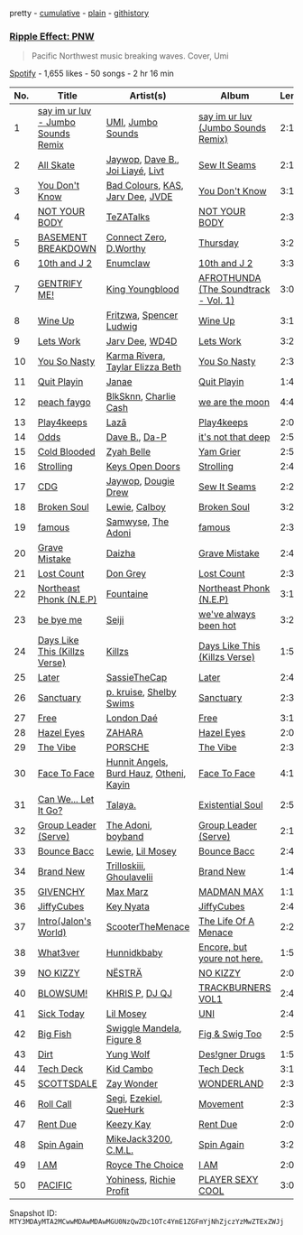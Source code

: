 pretty - [cumulative](/playlists/cumulative/37i9dQZF1DWVKZ0Z9y3Qew.md) - [plain](/playlists/plain/37i9dQZF1DWVKZ0Z9y3Qew) - [githistory](https://github.githistory.xyz/mackorone/spotify-playlist-archive/blob/main/playlists/plain/37i9dQZF1DWVKZ0Z9y3Qew)

### [Ripple Effect: PNW](https://open.spotify.com/playlist/37i9dQZF1DWVKZ0Z9y3Qew)

> Pacific Northwest music breaking waves\. Cover, Umi

[Spotify](https://open.spotify.com/user/spotify) - 1,655 likes - 50 songs - 2 hr 16 min

| No. | Title | Artist(s) | Album | Length |
|---|---|---|---|---|
| 1 | [say im ur luv \- Jumbo Sounds Remix](https://open.spotify.com/track/2vRe7YtE1tpVarV1t9fqcu) | [UMI](https://open.spotify.com/artist/4ClziihVpBeFXNyDH83Lde), [Jumbo Sounds](https://open.spotify.com/artist/1DLHhMWrKCOBuR0Svpw3Hq) | [say im ur luv \(Jumbo Sounds Remix\)](https://open.spotify.com/album/5GxYcqmDvWzetC31Oe0YLm) | 2:17 |
| 2 | [All Skate](https://open.spotify.com/track/6wsbZhT7MArD9IY0p8G2iQ) | [Jaywop](https://open.spotify.com/artist/7LHBUDRMoLWz3aw9H3YSb9), [Dave B.](https://open.spotify.com/artist/5bfqwcEcRrMhtY9smw3IeJ), [Joi Liayé](https://open.spotify.com/artist/6Vw3gdS8yeT8kfG4kTQPL1), [Livt](https://open.spotify.com/artist/0y55D5fL0ywYdEpIQPbwJC) | [Sew It Seams](https://open.spotify.com/album/1dF6UFLq4SKp3sA31FILj3) | 2:18 |
| 3 | [You Don't Know](https://open.spotify.com/track/7nZnfJkaBnmmWUBw9jfhm3) | [Bad Colours](https://open.spotify.com/artist/0x3KkCJuve7n51ThZGNAIX), [KAS](https://open.spotify.com/artist/4AUPalZalhZyyd6kwhBiL5), [Jarv Dee](https://open.spotify.com/artist/1sAKNLVFmAmxaurWLdmu1u), [JVDE](https://open.spotify.com/artist/5ZYuMuQ1dwCXIx6mULdrzg) | [You Don't Know](https://open.spotify.com/album/7EI43wfKVyPabczkwpHeSA) | 3:11 |
| 4 | [NOT YOUR BODY](https://open.spotify.com/track/2nRSMc8KspRama6r5AfbEP) | [TeZATalks](https://open.spotify.com/artist/6olAhxDEja5fYKEHF6tA2W) | [NOT YOUR BODY](https://open.spotify.com/album/4XRJy0kavdKE3A3Ez3DZmN) | 2:34 |
| 5 | [BASEMENT BREAKDOWN](https://open.spotify.com/track/29s2rm6gLIi9Ja07LWWcCn) | [Connect Zero](https://open.spotify.com/artist/3k8lBDenIm90lWaSpAYQeH), [D.Worthy](https://open.spotify.com/artist/3erKONJnV1kHT5ksWJLR7y) | [Thursday](https://open.spotify.com/album/150fETWcpRR0cCMoJUxAdx) | 3:28 |
| 6 | [10th and J 2](https://open.spotify.com/track/2wWU152IbvjbDkWGpOPgoY) | [Enumclaw](https://open.spotify.com/artist/79yETfINxnDl54mTKLZUlb) | [10th and J 2](https://open.spotify.com/album/2PcP70TtiJR0gt2LYAeQEs) | 3:30 |
| 7 | [GENTRIFY ME!](https://open.spotify.com/track/4BpOEo2BQwiuXgPRx2PtTM) | [King Youngblood](https://open.spotify.com/artist/0rkFwrt6d0qf3UTpaURtTj) | [AFROTHUNDA \(The Soundtrack \- Vol\. 1\)](https://open.spotify.com/album/5Do2JUlUUQIUSlAH4ZSS4k) | 3:06 |
| 8 | [Wine Up](https://open.spotify.com/track/05WkdMSvxt8CuxekruXUGt) | [Fritzwa](https://open.spotify.com/artist/0oTIJxiQmLuPQlHaGzxPt3), [Spencer Ludwig](https://open.spotify.com/artist/6miuYP0AovZaaKpRFaDQMQ) | [Wine Up](https://open.spotify.com/album/66JmLx5a0R7S8Tw0wy6Bkf) | 3:12 |
| 9 | [Lets Work](https://open.spotify.com/track/63la1G25v3hyba5kXVnecN) | [Jarv Dee](https://open.spotify.com/artist/1sAKNLVFmAmxaurWLdmu1u), [WD4D](https://open.spotify.com/artist/53QqYQtqceXhifEin57aM3) | [Lets Work](https://open.spotify.com/album/4kDhTr5nRob0ZT3z6cfLPJ) | 3:20 |
| 10 | [You So Nasty](https://open.spotify.com/track/5hJH3wdMnePMQy0PQYxzfv) | [Karma Rivera](https://open.spotify.com/artist/79rSn0FneG7zsUb6LItVLs), [Taylar Elizza Beth](https://open.spotify.com/artist/0XE4mkNAnSI2molchwNfGQ) | [You So Nasty](https://open.spotify.com/album/3YyvgFqcUQaOgIhEGaGH4a) | 2:31 |
| 11 | [Quit Playin](https://open.spotify.com/track/4cNJnPiLZpL743A8ECx4qQ) | [Janae](https://open.spotify.com/artist/4imJ2WiGWT0Rup3Vshmsd3) | [Quit Playin](https://open.spotify.com/album/1rMjgE45wFRHJsKAGe3VAK) | 1:49 |
| 12 | [peach faygo](https://open.spotify.com/track/5ZsB83n85am8ZOCoIg6na6) | [BlkSknn](https://open.spotify.com/artist/4MZ2Qm0lN1zer6Y77aDIGx), [Charlie Cash](https://open.spotify.com/artist/0VFpyTDPiz25oDl9tmIXgN) | [we are the moon](https://open.spotify.com/album/20VSPXzH17NsPLsfQ4dtvN) | 4:42 |
| 13 | [Play4keeps](https://open.spotify.com/track/0ywHx2l5wdnBU6ao4ePHyM) | [Lazā](https://open.spotify.com/artist/7KWbU8vlvkICzAOXsiRLal) | [Play4keeps](https://open.spotify.com/album/6yXWBTWHJztyGHCBEDtZP5) | 2:04 |
| 14 | [Odds](https://open.spotify.com/track/3gDIzJLAOIiFqcCXjcz8hp) | [Dave B.](https://open.spotify.com/artist/5bfqwcEcRrMhtY9smw3IeJ), [Da\-P](https://open.spotify.com/artist/4PKHlnz8cQ79kQ6kd3GufJ) | [it's not that deep](https://open.spotify.com/album/438o26Y0oRAh6vpyboYWQP) | 2:52 |
| 15 | [Cold Blooded](https://open.spotify.com/track/3LYoi8gybyD4sR5hHSP9T0) | [Zyah Belle](https://open.spotify.com/artist/09q46aTaAsSGoLID49Y6Sx) | [Yam Grier](https://open.spotify.com/album/2KvfsMy0IQ2XRd5Rh7Ur2Q) | 2:56 |
| 16 | [Strolling](https://open.spotify.com/track/6Mdi5qIE5Jrl0BpnQ5vFr6) | [Keys Open Doors](https://open.spotify.com/artist/17VWSnuIuvdgNkBgIBC0jp) | [Strolling](https://open.spotify.com/album/0XQqK5EyOHWgd6D5rnb3fn) | 2:43 |
| 17 | [CDG](https://open.spotify.com/track/3ncyn0jZA7uGDaPCJHZOmb) | [Jaywop](https://open.spotify.com/artist/7LHBUDRMoLWz3aw9H3YSb9), [Dougie Drew](https://open.spotify.com/artist/2mnb83Cuw371TgHiuqwEYv) | [Sew It Seams](https://open.spotify.com/album/1dF6UFLq4SKp3sA31FILj3) | 2:26 |
| 18 | [Broken Soul](https://open.spotify.com/track/2J6htJzAQIiWTByGY3sHty) | [Lewie](https://open.spotify.com/artist/7tvCXmeh7MlNtmfKMN2H8Q), [Calboy](https://open.spotify.com/artist/0HkcYmcjrBR3SCw9Ld5VZk) | [Broken Soul](https://open.spotify.com/album/0PnhtoqA79MU7XZNNMrK9d) | 3:29 |
| 19 | [famous](https://open.spotify.com/track/5yQHS6qpgBiNte7o22xBsX) | [Samwyse](https://open.spotify.com/artist/6HM4BW3z7SCMg0hxUx5Pz3), [The Adoni](https://open.spotify.com/artist/2FE0a7TnyZHfLjcWqTdnBK) | [famous](https://open.spotify.com/album/67lHrhwY6nG0oBHGDAkemp) | 2:30 |
| 20 | [Grave Mistake](https://open.spotify.com/track/0vDkjQK1lnX61QM8OFfqDm) | [Daizha](https://open.spotify.com/artist/3Rrg3qxCFC6sXCT8yIPjn6) | [Grave Mistake](https://open.spotify.com/album/4oJ5LoPjOBCPgpqYDTPSok) | 2:49 |
| 21 | [Lost Count](https://open.spotify.com/track/4L93gDxPdx7CO5bUu8JrE2) | [Don Grey](https://open.spotify.com/artist/1YiKDQCVj79AZeBjenStlP) | [Lost Count](https://open.spotify.com/album/4xxWQ2oZ8L3IdNTNaRxglr) | 2:35 |
| 22 | [Northeast Phonk \(N.E.P\)](https://open.spotify.com/track/1ZkFoV18oZuFM4Pr8zLBsR) | [Fountaine](https://open.spotify.com/artist/1B5fkMxWxc9A7joAcguqQT) | [Northeast Phonk \(N.E.P\)](https://open.spotify.com/album/2z2lh74604b4SpnwWUGwwL) | 3:18 |
| 23 | [be bye me](https://open.spotify.com/track/2m7OHL3rRlTVCpAKbY3JyV) | [Seiji](https://open.spotify.com/artist/7h8BjWoH0TC1Zf2HwAmdEe) | [we've always been hot](https://open.spotify.com/album/5YS6AAf8hmcMI6fYZq07kf) | 3:29 |
| 24 | [Days Like This \(Killzs Verse\)](https://open.spotify.com/track/3mvc6ls86x7fmjKjYulaUX) | [Killzs](https://open.spotify.com/artist/0xjWAN0XjyX3o4bqC2A7ye) | [Days Like This \(Killzs Verse\)](https://open.spotify.com/album/4KEiliM17r06DubgM8tSof) | 1:59 |
| 25 | [Later](https://open.spotify.com/track/2r2tn3bsjIyxQBqyniSC7N) | [SassieTheCap](https://open.spotify.com/artist/1FUleCwrFb0Wg25dlgd1cN) | [Later](https://open.spotify.com/album/640vaE98v6a0q7CRU5bWpL) | 2:43 |
| 26 | [Sanctuary](https://open.spotify.com/track/0vn9LO2zATyClH0gKw27Dy) | [p\. kruise](https://open.spotify.com/artist/08o87U8GdK1VFZxQfCLqnJ), [Shelby Swims](https://open.spotify.com/artist/0i9c5jFcEsSQVzm9I3vbI5) | [Sanctuary](https://open.spotify.com/album/72wjS8M478IJZAeoKjhg8J) | 2:33 |
| 27 | [Free](https://open.spotify.com/track/03gQvMOqzuUUuRdcPZWz6v) | [London Daé](https://open.spotify.com/artist/7tx7fBwvyocD11vbor5mRr) | [Free](https://open.spotify.com/album/2yQhkqIYFfhHNMo0shIZlC) | 3:12 |
| 28 | [Hazel Eyes](https://open.spotify.com/track/1dXQ8Fpd1YiwKIupXnFFBV) | [ZAHARA](https://open.spotify.com/artist/4m9bwT2ufZWqMZXuCk52IY) | [Hazel Eyes](https://open.spotify.com/album/2dQKNEu0yAHk0bEOFjfSEY) | 2:09 |
| 29 | [The Vibe](https://open.spotify.com/track/7sfBMOMIJfclUlvaBWWHFS) | [PORSCHE](https://open.spotify.com/artist/3o3OImjYymMI6N8Vdyt4UU) | [The Vibe](https://open.spotify.com/album/5q8hCmssaCLS98BIof4F67) | 2:38 |
| 30 | [Face To Face](https://open.spotify.com/track/5CYBnp3kJRq9D9UbY3a22f) | [Hunnit Angels](https://open.spotify.com/artist/0Zz9jqiEyg6cQhSZmB73qL), [Burd Hauz](https://open.spotify.com/artist/60s9OFnWv7R0Er09sVngbu), [Otheni](https://open.spotify.com/artist/4Z1ClW4pYGRVjPc5v8taXE), [Kayin](https://open.spotify.com/artist/62XJDEbGacS7aElLoOsLfM) | [Face To Face](https://open.spotify.com/album/1MKCm4aR2hxaAKfgWOByh9) | 4:19 |
| 31 | [Can We..\. Let It Go?](https://open.spotify.com/track/1Nv9k3HwaZ8Utd7J4PPkNa) | [Talaya.](https://open.spotify.com/artist/5NLhWCjcejwt2TJa2lfxXG) | [Existential Soul](https://open.spotify.com/album/2TAZLneMRb75WOilAiyGwZ) | 2:56 |
| 32 | [Group Leader \(Serve\)](https://open.spotify.com/track/1Aaa3qRo88gqxUz8NGgp6X) | [The Adoni](https://open.spotify.com/artist/2FE0a7TnyZHfLjcWqTdnBK), [boyband](https://open.spotify.com/artist/4OxvOPeLvZWDxihwqtOC4D) | [Group Leader \(Serve\)](https://open.spotify.com/album/4j9vVGXnRVH9NcvYkjGvGn) | 2:15 |
| 33 | [Bounce Bacc](https://open.spotify.com/track/1MBOVD7r7Z74lKLBsYaLG6) | [Lewie](https://open.spotify.com/artist/7tvCXmeh7MlNtmfKMN2H8Q), [Lil Mosey](https://open.spotify.com/artist/5zctI4wO9XSKS8XwcnqEHk) | [Bounce Bacc](https://open.spotify.com/album/5l24wwMx1lH9kUylmTpzm8) | 2:48 |
| 34 | [Brand New](https://open.spotify.com/track/4rkCE4eUUzj8to5Xgo8Aat) | [Trilloskiii](https://open.spotify.com/artist/5OocoWUXR6MLHJWP6nw3Kx), [Ghoulavelii](https://open.spotify.com/artist/6nwEYQKFXGAKvwnUqZUd52) | [Brand New](https://open.spotify.com/album/1eJ9DYusDvD28asGAR7Lad) | 1:48 |
| 35 | [GIVENCHY](https://open.spotify.com/track/19hknUMXGhfqmJg13PA24c) | [Max Marz](https://open.spotify.com/artist/4fKDnAyOiVw2oKUD82Cqjb) | [MADMAN MAX](https://open.spotify.com/album/55KI3yaOiH1PA6cflGt2Hg) | 1:11 |
| 36 | [JiffyCubes](https://open.spotify.com/track/0AwTL1yLHGlWp8KULnUKse) | [Key Nyata](https://open.spotify.com/artist/4X2V63Czlm32j6Yk38WeX5) | [JiffyCubes](https://open.spotify.com/album/4ZxeuFRtkMUBRR32s0DlH2) | 2:46 |
| 37 | [Intro\(Jalon's World\)](https://open.spotify.com/track/4AUqHjvAGcnjEMMpXbiegM) | [ScooterTheMenace](https://open.spotify.com/artist/4zy9I6HMQfwxA9wzWMLFGT) | [The Life Of A Menace](https://open.spotify.com/album/280oUCnk702rGwt2U6mdU2) | 2:22 |
| 38 | [What3ver](https://open.spotify.com/track/5zMMs66j6PArFWE2lrydww) | [Hunnidkbaby](https://open.spotify.com/artist/6gj2nfDNUqOjbVGzYdzSFQ) | [Encore, but youre not here.](https://open.spotify.com/album/3o0oa6m3ppmGCorNEqojDQ) | 1:58 |
| 39 | [NO KIZZY](https://open.spotify.com/track/0G3eZ5bak0dmnBdCecrQjh) | [NËSTRÄ](https://open.spotify.com/artist/5ABikugX8BV6gZiF23y2br) | [NO KIZZY](https://open.spotify.com/album/7DDWJj8IhnB14b0ID0udJp) | 2:06 |
| 40 | [BLOWSUM!](https://open.spotify.com/track/41A88dJi9GT45dNKcWEFHh) | [KHRIS P](https://open.spotify.com/artist/5kWlBrfLyEaITpIECNy577), [DJ QJ](https://open.spotify.com/artist/3DEQCIdE0Cw49hjZrPWYEF) | [TRACKBURNERS VOL1](https://open.spotify.com/album/5GASQuyVlXcTtp1Azd84vN) | 2:46 |
| 41 | [Sick Today](https://open.spotify.com/track/2IzcKDcswqBJXLiJtfCWki) | [Lil Mosey](https://open.spotify.com/artist/5zctI4wO9XSKS8XwcnqEHk) | [UNI](https://open.spotify.com/album/2kMG44yBYjvrA9RKzVwv0O) | 2:47 |
| 42 | [Big Fish](https://open.spotify.com/track/6WUZuTO7rvUQCuGPVWD6lg) | [Swiggle Mandela](https://open.spotify.com/artist/3bZorVh53pMb159HoUc9qf), [Figure 8](https://open.spotify.com/artist/4eIVZ1Ea9IsfcCkk7L7gFC) | [Fig & Swig Too](https://open.spotify.com/album/7ADrFotfjs7Sgi7gzTBCmI) | 2:51 |
| 43 | [Dirt](https://open.spotify.com/track/6hPRjgtd47OVpJMQt5YY1Q) | [Yung Wolf](https://open.spotify.com/artist/27gPbWnoWp4klWhkPVOA9H) | [Des!gner Drugs](https://open.spotify.com/album/1nCxl4WBht17SLbx9pYcpe) | 1:54 |
| 44 | [Tech Deck](https://open.spotify.com/track/4oOQw7xKci7xaZL5jnOVou) | [Kid Cambo](https://open.spotify.com/artist/4n9wn5OJVBp96xO2cAqVDf) | [Tech Deck](https://open.spotify.com/album/1wySDnjUNo7tisQl90A9yE) | 3:11 |
| 45 | [SCOTTSDALE](https://open.spotify.com/track/1F6Txb3FGcpL6RndTF7Yqp) | [Zay Wonder](https://open.spotify.com/artist/70cjBubd83Tl2ZbAElgC1s) | [WONDERLAND](https://open.spotify.com/album/43RTm7LMLRwKjWEIL9dHOs) | 2:32 |
| 46 | [Roll Call](https://open.spotify.com/track/2prf7fJIT0TzTnyPZcvMhg) | [Segi](https://open.spotify.com/artist/6As9nu15AGSqj7a9t6aKPb), [Ezekiel](https://open.spotify.com/artist/4aDfe0MyUpP2eCx2cZplsr), [QueHurk](https://open.spotify.com/artist/0UkW9pfC7GSbHNZ4AaCf46) | [Movement](https://open.spotify.com/album/0QmRqOJSdWP2MQkcSbRsjD) | 2:35 |
| 47 | [Rent Due](https://open.spotify.com/track/0NyEfNChHkSJGTiQD0GDuj) | [Keezy Kay](https://open.spotify.com/artist/0BxreeuwIADVriLOyYSxBK) | [Rent Due](https://open.spotify.com/album/6Notz7PmmDIpEyQffYP3Wb) | 2:03 |
| 48 | [Spin Again](https://open.spotify.com/track/2chriPvRG1FycrqZc0jqY0) | [MikeJack3200](https://open.spotify.com/artist/1DsOlo169ovaAx19956vOb), [C.M.L.](https://open.spotify.com/artist/5z5Wgdaa8Z16FrWxXdmXCT) | [Spin Again](https://open.spotify.com/album/0meyMQd4DU5uzhsshJnyYC) | 3:24 |
| 49 | [I AM](https://open.spotify.com/track/2kyq2SEK4wSrwTe4wbA1tE) | [Royce The Choice](https://open.spotify.com/artist/0IUBTnweyOMhLh7dcNbJ0g) | [I AM](https://open.spotify.com/album/3PhdoUTM6FmiTNB6f1wwLO) | 2:05 |
| 50 | [PACIFIC](https://open.spotify.com/track/7o7tQIndZLJL076lfDpnLp) | [Yohiness](https://open.spotify.com/artist/34u4elkICj3ivwWRd4pbPz), [Richie Profit](https://open.spotify.com/artist/2ef00cl0avhXamfU8qW8qW) | [PLAYER SEXY COOL](https://open.spotify.com/album/5LATUFimO5i5O3szCHd1yO) | 3:03 |

Snapshot ID: `MTY3MDAyMTA2MCwwMDAwMDAwMGU0NzQwZDc1OTc4YmE1ZGFmYjNhZjczYzMwZTExZWJj`

